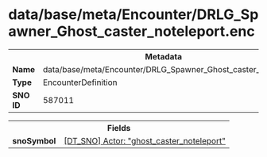 <h1>data/base/meta/Encounter/DRLG_Spawner_Ghost_caster_noteleport.enc</h1><table><tr><th colspan="100%">Metadata</th></tr><tr><td><b>Name</b></td><td>data/base/meta/Encounter/DRLG_Spawner_Ghost_caster_noteleport.enc</td></tr><tr><td><b>Type</b></td><td>EncounterDefinition</td></tr><tr><td><b>SNO ID</b></td><td>587011</td></tr></table>

<table><tr><th colspan="100%">Fields</th></tr><tr><td><b>snoSymbol</b></td><td><a href="..\Actor\ghost_caster_noteleport.acr.md">[DT_SNO] Actor: "ghost_caster_noteleport"</a></td></tr></table>

